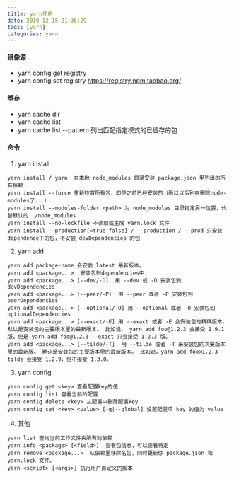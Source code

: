 ```yaml
---
title: yarn使用
date: 2019-12-15 21:36:29
tags: [yarn]
categories: yarn
---
```



#### 镜像源

- yarn config get registry
- yarn config set registry https://registry.npm.taobao.org/

#### 缓存

- yarn cache dir
- yarn cache list
- yarn cache list --pattern <pattern>  列出匹配指定模式的已缓存的包

#### 命令

1. yarn install

```
yarn install / yarn  在本地 node_modules 目录安装 package.json 里列出的所有依赖
yarn install --force 重新拉取所有包，即使之前已经安装的（所以以后别在删除node-modules了...）
yarn install --modules-folder <path> 为 node_modules 目录指定另一位置，代替默认的 ./node_modules
yarn install --no-lockfile 不读取或生成 yarn.lock 文件
yarn install --production[=true|false] / --production / --prod 只安装 dependence下的包，不安装 devDependencies 的包
```

2. yarn add

```
yarn add package-name 会安装 latest 最新版本。
yarn add <package...>  安装包到dependencies中
yarn add <package...> [--dev/-D]  用 --dev 或 -D 安装包到 devDependencies
yarn add <package...> [--peer/-P]  用 --peer 或者 -P 安装包到 peerDependencies
yarn add <package...> [--optional/-O] 用 --optional 或者 -O 安装包到 optionalDependencies 
yarn add <package...> [--exact/-E] 用 --exact 或者 -E 会安装包的精确版本。默认是安装包的主要版本里的最新版本。 比如说， yarn add foo@1.2.3 会接受 1.9.1 版，但是 yarn add foo@1.2.3 --exact 只会接受 1.2.3 版。
yarn add <package...> [--tilde/-T]  用 --tilde 或者 -T 来安装包的次要版本里的最新版。 默认是安装包的主要版本里的最新版本。 比如说，yarn add foo@1.2.3 --tilde 会接受 1.2.9，但不接受 1.3.0。
```

3. yarn config

```
yarn config get <key> 查看配置key的值
yarn config list 查看当前的配置
yarn config delete <key> 从配置中删除配置key
yarn config set <key> <value> [-g|--global] 设置配置项 key 的值为 value
```

4. 其他

```
yarn list 查询当前工作文件夹所有的依赖
yarn info <package> [<field>]  查看包信息，可以查看特定
yarn remove <package...>  从依赖里移除名包，同时更新你 package.json 和 yarn.lock 文件。
yarn <script> [<args>] 执行用户自定义的脚本
```